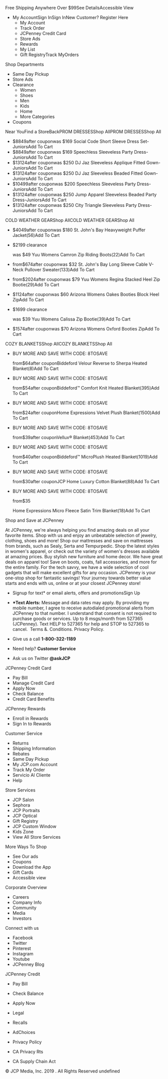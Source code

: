 Free Shipping Anywhere Over $99See DetailsAccessible View

*   My AccountSign InSign InNew Customer? Register Here
    *   My Account
    *   Track Order
    *   JCPenney Credit Card
    *   Store Ads
    *   Rewards
    *   My List
    *   Gift RegistryTrack MyOrders

Shop Departments

*   Same Day Pickup
*   Store Ads
*   Clearance
    *   Women
    *   Shoes
    *   Men
    *   Kids
    *   Home
    *   More Categories
*   Coupons

Near YouFind a StoreBackPROM DRESSESShop AllPROM DRESSESShop All

*   $8849after couponwas $169 Social Code Short Sleeve Dress Set-JuniorsAdd To Cart
*   $8849after couponwas $169 Speechless Sleeveless Party Dress-JuniorsAdd To Cart
*   $13124after couponwas $250 DJ Jaz Sleeveless Applique Fitted Gown-JuniorsAdd To Cart
*   $13124after couponwas $250 DJ Jaz Sleeveless Beaded Fitted Gown-JuniorsAdd To Cart
*   $10499after couponwas $200 Speechless Sleeveless Party Dress-JuniorsAdd To Cart
*   $13124after couponwas $250 Jump Apparel Sleeveless Beaded Party Dress-JuniorsAdd To Cart
*   $13124after couponwas $250 City Triangle Sleeveless Party Dress-JuniorsAdd To Cart

COLD WEATHER GEARShop AllCOLD WEATHER GEARShop All

*   $4049after couponwas $180 St. John's Bay Heavyweight Puffer Jacket(56)Add To Cart
*   $2199 clearance
    
    was $49 Yuu Womens Camron Zip Riding Boots(22)Add To Cart
*   from$674after couponwas $32 St. John's Bay Long Sleeve Cable V-Neck Pullover Sweater(133)Add To Cart
*   from$2024after couponwas $79 Yuu Womens Regina Stacked Heel Zip Bootie(29)Add To Cart
*   $1124after couponwas $60 Arizona Womens Oakes Booties Block Heel ZipAdd To Cart
*   $1699 clearance
    
    was $39 Yuu Womens Calissa Zip Bootie(39)Add To Cart
*   $1574after couponwas $70 Arizona Womens Oxford Booties ZipAdd To Cart

COZY BLANKETSShop AllCOZY BLANKETSShop All

*   BUY MORE AND SAVE WITH CODE: 8TOSAVE
    
    from$64after couponBiddeford Velour Reverse to Sherpa Heated Blanket(8)Add To Cart
*   BUY MORE AND SAVE WITH CODE: 8TOSAVE
    
    from$54after couponBiddeford™ Comfort Knit Heated Blanket(395)Add To Cart
*   BUY MORE AND SAVE WITH CODE: 8TOSAVE
    
    from$24after couponHome Expressions Velvet Plush Blanket(1500)Add To Cart
*   BUY MORE AND SAVE WITH CODE: 8TOSAVE
    
    from$39after couponVellux® Blanket(453)Add To Cart
*   BUY MORE AND SAVE WITH CODE: 8TOSAVE
    
    from$40after couponBiddeford™ MicroPlush Heated Blanket(1019)Add To Cart
*   BUY MORE AND SAVE WITH CODE: 8TOSAVE
    
    from$30after couponJCP Home Luxury Cotton Blanket(88)Add To Cart
*   BUY MORE AND SAVE WITH CODE: 8TOSAVE
    
    from$35
    
    Home Expressions Micro Fleece Satin Trim Blanket(18)Add To Cart

Shop and Save at JCPenney

At JCPenney, we're always helping you find amazing deals on all your favorite items. Shop with us and enjoy an unbeatable selection of jewelry, clothing, shoes and more! Shop our mattresses and save on mattresses from brands, such as Sealy, Serta and Tempurpedic. Shop the latest styles in women's apparel, or check out the variety of women's dresses available at amazing prices. Buy stylish new furniture and home decor. We have great deals on apparel too! Save on boots, coats, fall accessories, and more for the entire family. For the tech savvy, we have a wide selection of cool gadgets that will make excellent gifts for any occasion. JCPenney is your one-stop shop for fantastic savings! Your journey towards better value starts and ends with us, online or at your closest JCPenney store!

*   Signup for text\* or email alerts, offers and promotionsSign Up
*   **\*Text Alerts:** Message and data rates may apply. By providing my mobile number, I agree to receive autodialed promotional alerts from JCPenney to that number. I understand that consent is not required to purchase goods or services. Up to 8 msgs/month from 527365 (JCPenney). Text HELP to 527365 for help and STOP to 527365 to cancel.  Terms &. Conditions. Privacy Policy.

*   Give us a call **1-800-322-1189**
*   Need help? **Customer Service**
*   Ask us on Twitter **@askJCP**

JCPenney Credit Card

*   Pay Bill
*   Manage Credit Card
*   Apply Now
*   Check Balance
*   Credit Card Benefits

JCPenney Rewards

*   Enroll in Rewards
*   Sign In to Rewards

Customer Service

*   Returns
*   Shipping Information
*   Rebates
*   Same Day Pickup
*   My JCP.com Account
*   Track My Order
*   Servicio Al Cliente
*   Help

Store Services

*   JCP Salon
*   Sephora
*   JCP Portraits
*   JCP Optical
*   Gift Registry
*   JCP Custom Window
*   Kids Zone
*   View All Store Services

More Ways To Shop

*   See Our ads
*   Coupons
*   Download the App
*   Gift Cards
*   Accessible view

Corporate Overview

*   Careers
*   Company Info
*   Community
*   Media
*   Investors

Connect with us

*   Facebook
*   Twitter
*   Pinterest
*   Instagram
*   Youtube
*   JCPenney Blog

JCPenney Credit

*   Pay Bill
*   Check Balance
*   Apply Now

*   Legal
*   Recalls
*   AdChoices

*   Privacy Policy
*   CA Privacy Rts
*   CA Supply Chain Act

© JCP Media, Inc. 2019 . All Rights Reserved undefined